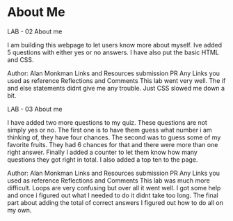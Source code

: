 # About Me
LAB - 02
About me

I am building this webpage to let users know more about myself. Ive added 5 questions with either yes or no answers. I have also put the basic HTML and CSS.

Author: Alan Monkman
Links and Resources
submission PR
Any Links you used as reference
Reflections and Comments
This lab went very well. The if and else statements didnt give me any trouble. Just CSS slowed me down a bit.


LAB - 03
About me

I have added two more questions to my quiz. These questions are not simply yes or no. The first one is to have them guess what number i am thinking of, they have four chances. The second was to guess some of my favorite fruits. They had 6 chances for that and there were more than one right answer. Finally I added a counter to let them know how many questions they got right in total. I also added a top ten to the page.

Author: Alan Monkman
Links and Resources
submission PR
Any Links you used as reference
Reflections and Comments
This lab was much more difficult. Loops are very confusing but over all it went well. I got some help and once i figured out what I needed to do it didnt take too long. The final part about adding the total of correct answers I figured out how to do all on my own. 